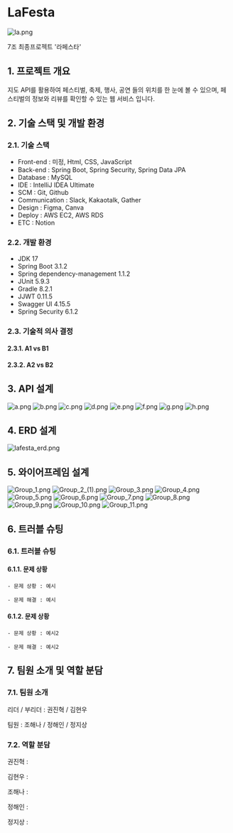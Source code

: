 # LaFesta
![la.png](..%2F..%2FDesktop%2Fla.png)

7조 최종프로젝트 '라페스타'

## 1. 프로젝트 개요

지도 API를 활용하여 페스티벌,
축제, 행사, 공연 들의 위치를 한 눈에 볼 수 있으며,
페스티벌의 정보와 리뷰를 확인할 수 있는 웹 서비스 입니다.

## 2. 기술 스택 및 개발 환경

### 2.1. 기술 스택

- Front-end : 미정, Html, CSS, JavaScript
- Back-end : Spring Boot, Spring Security, Spring Data JPA
- Database : MySQL
- IDE : IntelliJ IDEA Ultimate
- SCM : Git, Github
- Communication : Slack, Kakaotalk, Gather
- Design : Figma, Canva
- Deploy : AWS EC2, AWS RDS
- ETC : Notion

### 2.2. 개발 환경

- JDK 17
- Spring Boot 3.1.2
- Spring dependency-management 1.1.2
- JUnit 5.9.3
- Gradle 8.2.1
- JJWT 0.11.5
- Swagger UI 4.15.5
- Spring Security 6.1.2

### 2.3. 기술적 의사 결정

#### 2.3.1. A1 vs B1

#### 2.3.2. A2 vs B2

## 3. API 설계

![a.png](..%2F..%2FDesktop%2FFinalProject%2FRESTfulAPI%2Fa.png)
![b.png](..%2F..%2FDesktop%2FFinalProject%2FRESTfulAPI%2Fb.png)
![c.png](..%2F..%2FDesktop%2FFinalProject%2FRESTfulAPI%2Fc.png)
![d.png](..%2F..%2FDesktop%2FFinalProject%2FRESTfulAPI%2Fd.png)
![e.png](..%2F..%2FDesktop%2FFinalProject%2FRESTfulAPI%2Fe.png)
![f.png](..%2F..%2FDesktop%2FFinalProject%2FRESTfulAPI%2Ff.png)
![g.png](..%2F..%2FDesktop%2FFinalProject%2FRESTfulAPI%2Fg.png)
![h.png](..%2F..%2FDesktop%2FFinalProject%2FRESTfulAPI%2Fh.png)

## 4. ERD 설계

![lafesta_erd.png](..%2F..%2FDesktop%2FFinalProject%2Ferd%2Flafesta_erd.png)

## 5. 와이어프레임 설계

![Group_1.png](..%2F..%2FDesktop%2FFinalProject%2Fwireframe%2FGroup_1.png)
![Group_2_(1).png](..%2F..%2FDesktop%2FFinalProject%2Fwireframe%2FGroup_2_%281%29.png)
![Group_3.png](..%2F..%2FDesktop%2FFinalProject%2Fwireframe%2FGroup_3.png)
![Group_4.png](..%2F..%2FDesktop%2FFinalProject%2Fwireframe%2FGroup_4.png)
![Group_5.png](..%2F..%2FDesktop%2FFinalProject%2Fwireframe%2FGroup_5.png)
![Group_6.png](..%2F..%2FDesktop%2FFinalProject%2Fwireframe%2FGroup_6.png)
![Group_7.png](..%2F..%2FDesktop%2FFinalProject%2Fwireframe%2FGroup_7.png)
![Group_8.png](..%2F..%2FDesktop%2FFinalProject%2Fwireframe%2FGroup_8.png)
![Group_9.png](..%2F..%2FDesktop%2FFinalProject%2Fwireframe%2FGroup_9.png)
![Group_10.png](..%2F..%2FDesktop%2FFinalProject%2Fwireframe%2FGroup_10.png)
![Group_11.png](..%2F..%2FDesktop%2FFinalProject%2Fwireframe%2FGroup_11.png)

## 6. 트러블 슈팅

### 6.1. 트러블 슈팅

#### 6.1.1. 문제 상황

    - 문제 상황 : 예시

    - 문제 해결 : 예시

#### 6.1.2. 문제 상황

    - 문제 상황 : 예시2

    - 문제 해결 : 예시2


## 7. 팀원 소개 및 역할 분담

### 7.1. 팀원 소개

리더 / 부리더 : 권진혁 / 김현우

팀원 : 조해나 / 정해인 / 정지상

### 7.2. 역할 분담

권진혁 :

김현우 :

조해나 :

정해인 :

정지상 :
